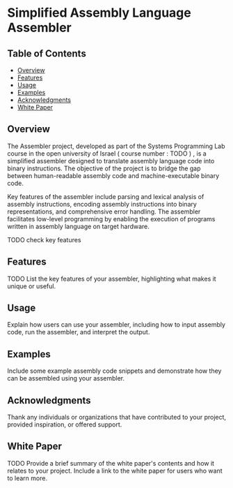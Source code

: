 # Simplified Assembly Language Assembler

## Table of Contents

- [Overview](#overview)
- [Features](#features)
- [Usage](#usage)
- [Examples](#examples)
- [Acknowledgments](#acknowledgments)
- [White Paper](#white-paper)

## Overview

The Assembler project, developed as part of the Systems Programming Lab course in the open university of Israel ( course number : TODO ) , is a simplified assembler designed to translate assembly language code into binary instructions. The objective of the project is to bridge the gap between human-readable assembly code and machine-executable binary code.

Key features of the assembler include parsing and lexical analysis of assembly instructions, encoding assembly instructions into binary representations, and comprehensive error handling. The assembler facilitates low-level programming by enabling the execution of programs written in assembly language on target hardware.

TODO check key features 

## Features

TODO List the key features of your assembler, highlighting what makes it unique or useful.

## Usage

Explain how users can use your assembler, including how to input assembly code, run the assembler, and interpret the output.

## Examples

Include some example assembly code snippets and demonstrate how they can be assembled using your assembler.

## Acknowledgments

Thank any individuals or organizations that have contributed to your project, provided inspiration, or offered support.

## White Paper

TODO Provide a brief summary of the white paper's contents and how it relates to your project. Include a link to the white paper for users who want to learn more.
